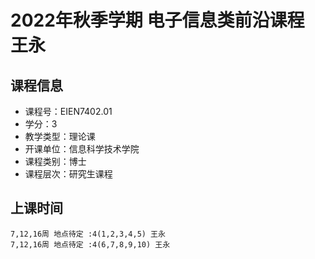 # 2022年秋季学期 电子信息类前沿课程 王永






## 课程信息

- 课程号：EIEN7402.01
- 学分：3
- 教学类型：理论课
- 开课单位：信息科学技术学院
- 课程类别：博士
- 课程层次：研究生课程

## 上课时间

```
7,12,16周 地点待定 :4(1,2,3,4,5) 王永
7,12,16周 地点待定 :4(6,7,8,9,10) 王永
```

